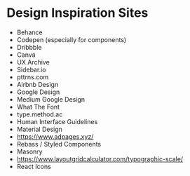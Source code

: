 # Design Inspiration Sites

- Behance
- Codepen (especially for components)
- Dribbble
- Canva
- UX Archive
- Sidebar.io
- pttrns.com
- Airbnb Design
- Google Design
- Medium Google Design
- What The Font
- type.method.ac
- Human Interface Guidelines
- Material Design
- https://www.adpages.xyz/
- Rebass / Styled Components
- Masonry
- https://www.layoutgridcalculator.com/typographic-scale/
- React Icons
